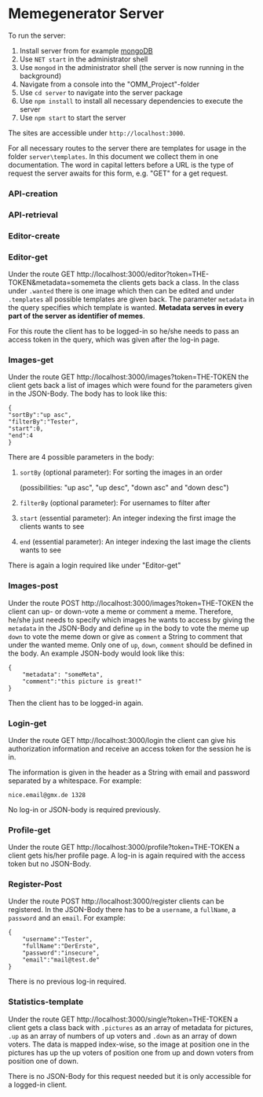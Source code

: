 # Memegenerator Server

To run the server:
1. Install server from for example
   [mongoDB](https://www.mongodb.com/try/download/community)
2. Use `NET start` in the administrator shell
3. Use `mongod` in the administrator shell (the server is now running in the background)
4. Navigate from a console into the "OMM_Project"-folder
5. Use `cd server` to navigate into the server package
6. Use `npm install` to install all necessary dependencies to execute the server
7. Use `npm start` to start the server 

The sites are accessible under `http://localhost:3000`. 

For all necessary routes to the server there are templates for usage in the folder 
`server\templates`. In this document we collect them in one documentation. The word in capital 
letters before a URL is the type of request the server awaits for this form, e.g. "GET" for a 
get request.

### API-creation

### API-retrieval


### Editor-create


### Editor-get

Under the route GET http://localhost:3000/editor?token=THE-TOKEN&metadata=somemeta the clients gets 
back a class.
In 
the class under `.wanted` there is one image which then can be edited and under `.templates` all 
possible templates are given back. The parameter `metadata` in the query specifies which 
template is wanted. **Metadata serves in every part of the server as identifier of memes**.

For this route the client has to be logged-in so he/she needs to pass an access token in the query, 
which was given after the log-in page.


### Images-get

Under the route GET http://localhost:3000/images?token=THE-TOKEN the client gets back a list of 
images which were found for the parameters given in the JSON-Body. The body has to look like this:
```
{
"sortBy":"up asc",
"filterBy":"Tester",
"start":0,
"end":4
}
```

There are 4 possible parameters in the body:
1. `sortBy` (optional parameter): For sorting the images in an order
   
   (possibilities: "up asc", "up desc", "down asc" and "down desc")
2. `filterBy` (optional parameter): For usernames to filter after
3. `start` (essential parameter): An integer indexing the first image the clients wants to see
4. `end` (essential parameter): An integer indexing the last image the clients wants to see

There is again a login required like under "Editor-get"


### Images-post

Under the route POST http://localhost:3000/images?token=THE-TOKEN the client can up- or 
down-vote a meme or comment a meme. Therefore, he/she just needs to specify which images he 
wants to access by giving the `metadata` in the JSON-Body and define `up` in the body to vote 
the meme up `down` to vote the meme down or give as `comment` a String to comment that under the 
wanted meme. Only one of `up`, `down`, `comment` should be defined in the body. An example 
JSON-body would look like this:
```
{
    "metadata": "someMeta",
    "comment":"this picture is great!"
}
```

Then the client has to be logged-in again.


### Login-get

Under the route GET http://localhost:3000/login the client can give his authorization 
information and receive an access token for the session he is in.

The information is given in the header as a String with email and password separated by a 
whitespace. For example:
```
nice.email@gmx.de 1328
```
No log-in or JSON-body is required previously.


### Profile-get

Under the route GET http://localhost:3000/profile?token=THE-TOKEN a client gets his/her profile 
page. A log-in is again required with the access token but no JSON-Body.


### Register-Post

Under the route POST http://localhost:3000/register clients can be registered.
In the JSON-Body there has to be a `username`, a `fullName`, a `password` and an `email`.
For example: 
```
{
    "username":"Tester",
    "fullName":"DerErste",
    "password":"insecure",
    "email":"mail@test.de"
}
```

There is no previous log-in required.


### Statistics-template

Under the route GET http://localhost:3000/single?token=THE-TOKEN a client gets a class back with 
`.pictures` as an array of metadata for pictures, `.up` as an array of numbers of up voters and 
`.down` as an array of down voters. The data is mapped index-wise, so the image at position one 
in the pictures has up the up voters of position one from up and down voters from position one 
of down.

There is no JSON-Body for this request needed but it is only accessible for a logged-in client.


